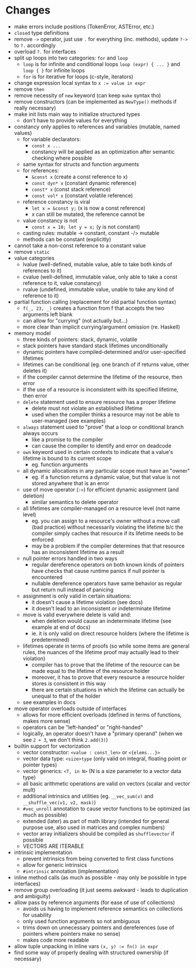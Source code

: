 # Changes

- make errors include positions (TokenError, ASTError, etc.)
- `closed` type definitions
- remove `->` operator, just use `.` for everything (inc. methods), update `?->` to `?.` accordingly
- overload `?.` for interfaces
- split up loops into two categories: `for` and `loop`
  - `loop` is for infinite and conditional loops `loop (expr) { ... }`
    and `loop { }` for infinite loops
  - `for` is for iterative for loops (c-style, iterators)
- change expression local syntax to `x := value in expr`
- remove `then`
- remove necessity of `new` keyword (can keep `make` syntax tho)
- remove constructors (can be implemented as `NewType()` methods if really necessary)
- make init lists main way to initialize structured types
  - don't have to provide values for everything
- constancy only applies to references and variables (mutable, named values)
  - for variable declarators:
    - `const x ...`
    - constancy will be applied as an optimization after semantic checking
      where possible
  - same syntax for structs and function arguments
  - for references:
    - `&const x` (create a const reference to x)
    - `const dyn* x` (constant dynamic reference)
    - `const* x` (const stack reference)
    - `const vol* x` (constant volatile reference)
  - reference constancy is viral
    - `let x = &const y;` (x is now a const reference)
    - x can still be mutated, the reference cannot be
  - value constancy is not
    - `const x = 10; let y = x;` (y is not constant)
  - casting rules: mutable -> constant, constant -/> mutable
  - methods can be constant (explicitly)
- cannot take a non-const reference to a constant value
- remove `static`
- value categories
  - lvalue (well-defined, mutable value, able to take both kinds of references to it)
  - cvalue (well-defined, immutable value, only able to take a const reference to it, value constancy)
  - rvalue (undefined, immutable value, unable to take any kind of reference to it)
- partial function calling (replacement for old partial function syntax)
  - `f(_, 23, _)` creates a function from f that accepts the two arguments left blank
  - can allow for "currying" (not actually but...)
  - more clear than implicit currying/argument omission (re. Haskell)
- memory model
  - three kinds of pointers: stack, dynamic, volatile
  - stack pointers have standard stack lifetimes unconditionally
  - dynamic pointers have compiled-determined and/or user-specified lifetimes
  - lifetimes can be conditional (eg. one branch of if returns value, other deletes it)
  - if the compiler cannot determine the lifetime of the resource, then error
  - if the use of a resource is inconsistent with its specified lifetime, then error
  - `delete` statement used to ensure resource has a proper lifetime
    - delete must not violate an established lifetime
    - used when the compiler thinks a resource may not be able to user-managed (see examples)
  - `always` statement used to "prove" that a loop or conditional branch always occurs
    - like a promise to the compiler
    - can cause the compiler to identify and error on deadcode
  - `own` keyword used in certain contexts to indicate that a value's lifetime is bound to its current scope
    - eg. function arguments
  - all dynamic allocations in any particular scope must have an "owner"
    - eg. if a function returns a dynamic value, but that value is not stored anywhere that is an error
  - use of move operator (`:>`) for efficient dynamic assignment (and deletion)
    - similar semantics to delete operator
  - all lifetimes are compiler-managed on a resource level (not name level)
    - eg. you can assign to a resource's owner without a move call (bad practice) without necessarily violating
    the lifetime b/c the compiler simply caches that resource if its lifetime needs to be enforced
    - may be a problem if the compiler determines that that resource has an inconsistent lifetime as a result
  - null pointer errors handled in two ways
    - regular dereference operators on both known kinds of pointers have checks that cause runtime panics
    if null pointer is encountered
    - nullable dereference operators have same behavior as regular but return null instead of panicing
  - assignment is only valid in certain situations:
    - it doesn't cause a lifetime violation (see docs)
    - it doesn't lead to an inconsistent or indeterminate lifetime
  - move is valid everywhere delete is valid and:
    - when deletion would cause an indeterminate lifetime (see example at end of docs)
    - ie. it is only valid on direct resource holders (where the lifetime is predetermined)
  - lifetimes operate in terms of proofs (so while some items are general rules, the nuances of the lifetime proof
  may actually lead to their violation)
    - compiler has to prove that the lifetime of the resource can be made equal to the lifetime of the resource
    holder
    - moreover, it has to prove that every resource a resource holder stores is consistent in this way
    - there are certain situations in which the lifetime can actually be unequal to that of the holder
  - see examples in docs
- move operator overloads outside of interfaces
  - allows for more efficient overloads (defined in terms of functions, makes more sense)
  - operators can be "left-handed" or "right-handed"
  - logically, an operator doesn't have a "primary operand" (when we see `2 + 3`, we don't think `2.add(3)`)
- builtin support for vectorization
  - vector constructor: `<value : const_len>` or `<{elems...}>`
  - vector data type: `<size>type` (only valid on integral, floating point or pointer types)
  - vector generics: `<T, in N>` (N is a size parameter to a vector data type)
  - all basic arithmetic operations are valid on vectors (scalar and vector mult)
  - additional intrinsics and utilities (eg. `__vec_sum(v)` and `__shuffle_vec(v1, v2, mask)`)
  - `#vec_unroll` annotation to cause vector functions to be optimized (as much as possible)
  - extended (later) as part of math library (intended for general purpose use, also used in matrices and complex numbers)
  - vector array initializers should be compiled as `shufflevector` if possible
  - VECTORS ARE ITERABLE
- intrinsic implementation
  - prevent intrinsics from being converted to first class functions
  - allow for generic intrinsics
  - `#intrinsic` annotation (implementation)
- inline method calls (as much as possible - may only be possible in type interfaces)
- remove group overloading (it just seems awkward - leads to duplication and ambiguity)
- allow pass by reference arguments (for ease of use of collections)
  - avoids us having to implement reference semantics on collections for usability
  - only used function arguments so not ambiguous
  - trims down on unnecessary pointers and dereferences (use of pointers where pointers make no sense)
  - makes code more readable
- allow tuple unpacking in inline vars `(x, y) := fn() in expr`
- find some way of properly dealing with structured ownership (if necessary)
